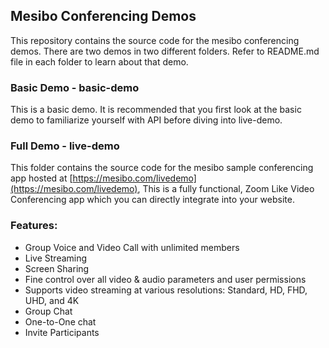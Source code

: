 ## Mesibo Conferencing Demos
This repository contains the source code for the mesibo conferencing demos. There are two demos in two different folders. Refer to README.md file in each folder to learn about that demo.

### Basic Demo - basic-demo
This is a basic demo. It is recommended that you first look at the basic demo to familiarize yourself with API before diving into live-demo.

### Full Demo - live-demo
This folder contains the source code for the mesibo sample conferencing app hosted at [https://mesibo.com/livedemo](https://mesibo.com/livedemo), This is a fully functional, Zoom Like Video Conferencing app which you can directly integrate into your website.

### Features:
- Group Voice and Video Call with unlimited members
- Live Streaming
- Screen Sharing
- Fine control over all video & audio parameters and user permissions
- Supports video streaming at various resolutions: Standard, HD, FHD, UHD, and 4K
- Group Chat
- One-to-One chat
- Invite Participants

